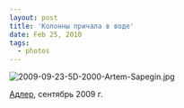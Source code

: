 ```yaml
---
layout: post
title: 'Колонны причала в воде'
date: Feb 25, 2010
tags:
  - photos
---
```


![2009-09-23-5D-2000-Artem-Sapegin.jpg](photo://341)

[Адлер](http://morning.photos/albums/zubova-schel/), сентябрь 2009 г.
